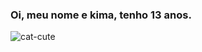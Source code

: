 ### Oi, meu nome e kima, tenho 13 anos.
![cat-cute](https://user-images.githubusercontent.com/96356050/146656254-73d9ee5a-b824-43d0-a7ce-2a94911aa567.gif)

